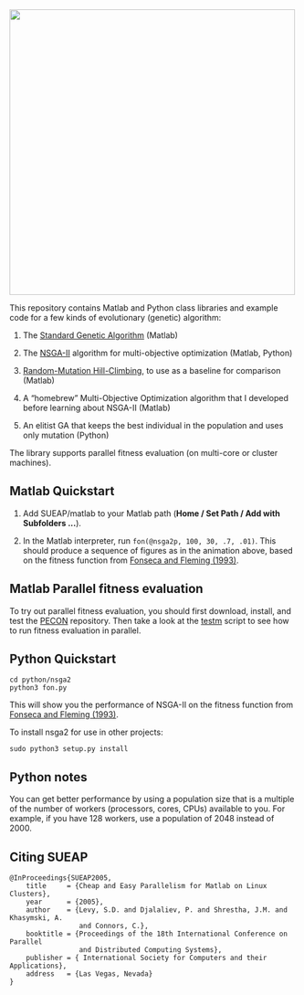 <img src="movie.gif" width=500>

This repository contains Matlab and Python class libraries and example code for a few kinds of evolutionary (genetic) 
algorithm:

1. The [Standard Genetic Algorithm](https://mitpress.mit.edu/books/introduction-genetic-algorithms) (Matlab)

2. The [NSGA-II](http://www.iitk.ac.in/kangal/Deb_NSGA-II.pdf) algorithm for multi-objective optimization (Matlab, Python)

3. [Random-Mutation Hill-Climbing](http://www.cleveralgorithms.com/nature-inspired/stochastic/hill_climbing_search.html), to use as a baseline for comparison (Matlab)

4. A &ldquo;homebrew&rdquo; Multi-Objective Optimization algorithm that I developed before learning about
NSGA-II (Matlab)

5. An elitist GA that keeps the best individual in the population and uses only mutation (Python)

The library supports parallel fitness evaluation (on multi-core or cluster machines).

## Matlab Quickstart

1. Add SUEAP/matlab to your Matlab path (<b>Home / Set Path / Add with Subfolders ...</b>).

2. In the Matlab interpreter, run ```fon(@nsga2p, 100, 30, .7, .01)```.  This should produce a sequence of figures as
in the animation above, based on the fitness function from
[Fonseca and Fleming (1993)](http://citeseerx.ist.psu.edu/viewdoc/download?doi=10.1.1.48.9077&rep=rep1&type=pdf).

## Matlab Parallel fitness evaluation

To try out parallel fitness evaluation, you should first download, install, and test the
[PECON](https://github.com/simondlevy/PECON) repository.  Then take a look at the 
[testm](https://raw.githubusercontent.com/simondlevy/SUEAP/master/examples/slowfit/testm.m) script to see 
how to run fitness evaluation in parallel.

## Python Quickstart

```
cd python/nsga2
python3 fon.py
```

This will show you the performance of NSGA-II on the fitness function from
[Fonseca and Fleming (1993)](http://citeseerx.ist.psu.edu/viewdoc/download?doi=10.1.1.48.9077&rep=rep1&type=pdf).

To install nsga2 for use in other projects:

```
sudo python3 setup.py install
```

## Python notes

You can get better performance by using a population size that is a multiple of
the number of workers (processors, cores, CPUs) available to you.  For example,
if you have 128 workers, use a population of 2048 instead of 2000.

## Citing SUEAP

```
@InProceedings{SUEAP2005,
    title     = {Cheap and Easy Parallelism for Matlab on Linux Clusters},
    year      = {2005},
    author    = {Levy, S.D. and Djalaliev, P. and Shrestha, J.M. and Khasymski, A. 
                 and Connors, C.},
    booktitle = {Proceedings of the 18th International Conference on Parallel 
                 and Distributed Computing Systems},
    publisher = { International Society for Computers and their Applications},
    address   = {Las Vegas, Nevada}
}
```
